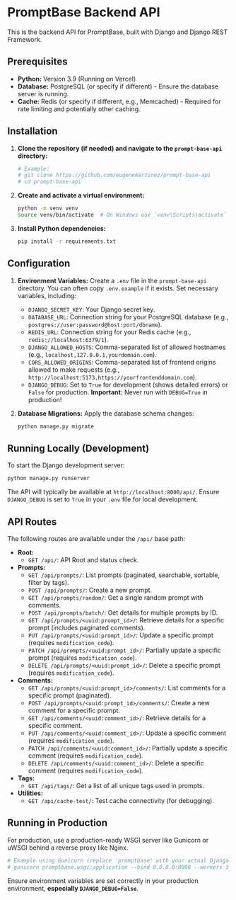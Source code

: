 # PromptBase Backend API

This is the backend API for PromptBase, built with Django and Django REST Framework.

## Prerequisites

*   **Python:** Version 3.9 (Running on Vercel)
*   **Database:** PostgreSQL (or specify if different) - Ensure the database server is running.
*   **Cache:** Redis (or specify if different, e.g., Memcached) - Required for rate limiting and potentially other caching.

## Installation

1.  **Clone the repository (if needed) and navigate to the `prompt-base-api` directory:**
    ```bash
    # Example:
    # git clone https://github.com/eugenemartinez/prompt-base-api
    # cd prompt-base-api
    ```

2.  **Create and activate a virtual environment:**
    ```bash
    python -m venv venv
    source venv/bin/activate  # On Windows use `venv\Scripts\activate`
    ```

3.  **Install Python dependencies:**
    ```bash
    pip install -r requirements.txt
    ```

## Configuration

1.  **Environment Variables:**
    Create a `.env` file in the `prompt-base-api` directory. You can often copy `.env.example` if it exists. Set necessary variables, including:
    *   `DJANGO_SECRET_KEY`: Your Django secret key.
    *   `DATABASE_URL`: Connection string for your PostgreSQL database (e.g., `postgres://user:password@host:port/dbname`).
    *   `REDIS_URL`: Connection string for your Redis cache (e.g., `redis://localhost:6379/1`).
    *   `DJANGO_ALLOWED_HOSTS`: Comma-separated list of allowed hostnames (e.g., `localhost,127.0.0.1,yourdomain.com`).
    *   `CORS_ALLOWED_ORIGINS`: Comma-separated list of frontend origins allowed to make requests (e.g., `http://localhost:5173,https://yourfrontenddomain.com`).
    *   `DJANGO_DEBUG`: Set to `True` for development (shows detailed errors) or `False` for production. **Important:** Never run with `DEBUG=True` in production!

2.  **Database Migrations:**
    Apply the database schema changes:
    ```bash
    python manage.py migrate
    ```

## Running Locally (Development)

To start the Django development server:

```bash
python manage.py runserver
```

The API will typically be available at `http://localhost:8000/api/`. Ensure `DJANGO_DEBUG` is set to `True` in your `.env` file for local development.

## API Routes

The following routes are available under the `/api/` base path:

*   **Root:**
    *   `GET /api/`: API Root and status check.
*   **Prompts:**
    *   `GET /api/prompts/`: List prompts (paginated, searchable, sortable, filter by tags).
    *   `POST /api/prompts/`: Create a new prompt.
    *   `GET /api/prompts/random/`: Get a single random prompt with comments.
    *   `POST /api/prompts/batch/`: Get details for multiple prompts by ID.
    *   `GET /api/prompts/<uuid:prompt_id>/`: Retrieve details for a specific prompt (includes paginated comments).
    *   `PUT /api/prompts/<uuid:prompt_id>/`: Update a specific prompt (requires `modification_code`).
    *   `PATCH /api/prompts/<uuid:prompt_id>/`: Partially update a specific prompt (requires `modification_code`).
    *   `DELETE /api/prompts/<uuid:prompt_id>/`: Delete a specific prompt (requires `modification_code`).
*   **Comments:**
    *   `GET /api/prompts/<uuid:prompt_id>/comments/`: List comments for a specific prompt (paginated).
    *   `POST /api/prompts/<uuid:prompt_id>/comments/`: Create a new comment for a specific prompt.
    *   `GET /api/comments/<uuid:comment_id>/`: Retrieve details for a specific comment.
    *   `PUT /api/comments/<uuid:comment_id>/`: Update a specific comment (requires `modification_code`).
    *   `PATCH /api/comments/<uuid:comment_id>/`: Partially update a specific comment (requires `modification_code`).
    *   `DELETE /api/comments/<uuid:comment_id>/`: Delete a specific comment (requires `modification_code`).
*   **Tags:**
    *   `GET /api/tags/`: Get a list of all unique tags used in prompts.
*   **Utilities:**
    *   `GET /api/cache-test/`: Test cache connectivity (for debugging).

## Running in Production

For production, use a production-ready WSGI server like Gunicorn or uWSGI behind a reverse proxy like Nginx.

```bash
# Example using Gunicorn (replace 'promptbase' with your actual Django project name):
# gunicorn promptbase.wsgi:application --bind 0.0.0.0:8000 --workers 3
```

Ensure environment variables are set correctly in your production environment, **especially `DJANGO_DEBUG=False`**.